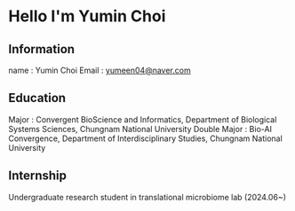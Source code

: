 # Hello I'm Yumin Choi

## Information
name : Yumin Choi
Email : yumeen04@naver.com

## Education
Major : Convergent BioScience and Informatics, Department of Biological Systems Sciences, Chungnam National University
Double Major : Bio-AI Convergence, Department of Interdisciplinary Studies, Chungnam National University

## Internship
Undergraduate research student in translational microbiome lab (2024.06~)
